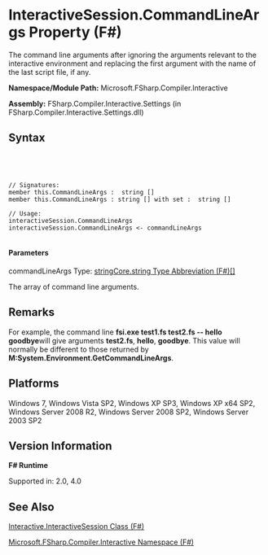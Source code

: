# InteractiveSession.CommandLineArgs Property (F#)

The command line arguments after ignoring the arguments relevant to the interactive environment and replacing the first argument with the name of the last script file, if any.

**Namespace/Module Path:** Microsoft.FSharp.Compiler.Interactive

**Assembly:** FSharp.Compiler.Interactive.Settings (in FSharp.Compiler.Interactive.Settings.dll)


## Syntax



```




// Signatures:
member this.CommandLineArgs :  string []
member this.CommandLineArgs : string [] with set :  string []

// Usage:
interactiveSession.CommandLineArgs
interactiveSession.CommandLineArgs <- commandLineArgs


```





#### Parameters
commandLineArgs
Type: [string](http://msdn.microsoft.com/en-us/library/12b97856-ec80-4f70-a018-afb0753f755a)[Core.string Type Abbreviation &#40;F&#35;&#41;](Core.string-Type-Abbreviation-%5BFSharp%5D.md)[[]](http://msdn.microsoft.com/en-us/library/def20292-9aae-4596-9275-b94e594f8493)


The array of command line arguments.




## Remarks
For example, the command line **fsi.exe test1.fs test2.fs -- hello goodbye**will give arguments **test2.fs**, **hello**, **goodbye**. This value will normally be different to those returned by **M:System.Environment.GetCommandLineArgs**.


## Platforms
Windows 7, Windows Vista SP2, Windows XP SP3, Windows XP x64 SP2, Windows Server 2008 R2, Windows Server 2008 SP2, Windows Server 2003 SP2


## Version Information
**F# Runtime**

Supported in: 2.0, 4.0



## See Also
[Interactive.InteractiveSession Class &#40;F&#35;&#41;](Interactive.InteractiveSession-Class-%5BFSharp%5D.md)

[Microsoft.FSharp.Compiler.Interactive Namespace &#40;F&#35;&#41;](Microsoft.FSharp.Compiler.Interactive-Namespace-%5BFSharp%5D.md)


